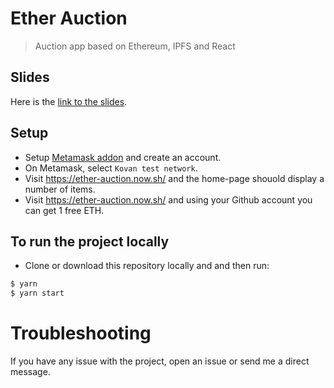 # Ether Auction

> Auction app based on Ethereum, IPFS and React


## Slides

Here is the [link to the slides](https://docs.google.com/presentation/d/1xIQnX_oTiSEOgbUxta0uJiOcrnMA212p8mZl2_NLMtA/edit?usp=sharing).


## Setup

- Setup [Metamask addon](https://metamask.io/) and create an account.
- On Metamask, select `Kovan test network`.
- Visit https://ether-auction.now.sh/ and the home-page shouold display a number of items.
- Visit https://ether-auction.now.sh/ and using your Github account you can get 1 free ETH.


## To run the project locally

- Clone or download this repository locally and and then run:

```sh
$ yarn
$ yarn start
```

# Troubleshooting 

If you have any issue with the project, open an issue or send me a direct message.
